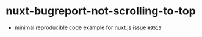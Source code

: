 # nuxt-bugreport-not-scrolling-to-top

+ minimal reproducible code example for [nuxt.js](https://github.com/nuxt/nuxt.js) issue [`#9515`](https://github.com/nuxt/nuxt.js/issues/9515)

